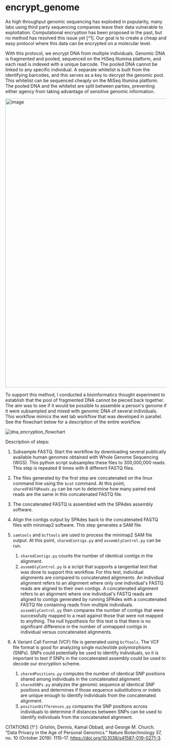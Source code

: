 # encrypt_genome

As high throughput genomic sequencing has exploded in popularity, many labs using third party sequencing companies leave their data vulnerable to exploitation. Computational encryption has been proposed in the past, but no method has resolved this issue yet [^1]. Our goal is to create a cheap and easy protocol where this data can be encrypted on a molecular level. 

With this protocol, we encrypt DNA from multiple individuals. Genomic DNA is fragmented and pooled, sequenced on the HiSeq Illumina platform, and each read is indexed with a unique barcode. The pooled DNA  cannot be linked to any specific individual. A separate whitelist is built from the identifying barcodes, and this serves as a key to decrypt the genomic pool. This whitelist can be sequenced cheaply on the MiSeq Illumina platform. The pooled DNA and the whitelist are split between parties, preventing either agency from taking advantage of sensitive genomic information. 

<img width="902" alt="image" src="https://github.com/user-attachments/assets/ff446f74-95f7-462f-9dc7-4884081d2182" />

To support this method, I conducted a bioinformatics thought experiment to establish that the pool of fragmented DNA cannot be pieced back together. The aim was to see if it would be possible to assemble a person's genome if it were subsampled and mixed with genomic DNA of several individuals. This workflow mimics the wet lab workflow that was developed in parallel. See the flowchart below for a description of the entire workflow.

![dna_encryption_flowchart](https://github.com/user-attachments/assets/9eda2407-c303-4d2c-b643-4b3f58946a9e)

Description of steps:

1. Subsample FASTQ. Start the workflow by downloading several publically available human genomes obtained with Whole Genome Sequencing (WGS). This python script subsamples these files to 300,000,000 reads. This step is repeated 8 times with 8 different FASTQ files.
2. The files generated by the first step are concatenated on the linux command line using the `$cat` command. At this point, `sharedFASTQReads.py` can be run to determine how many paired end reads are the same in this concatenated FASTQ file. 
3. The concatenated FASTQ is assembled with the SPAdes assembly software. 
4. Align the contigs output by SPAdes back to the concatenated FASTQ files with minimap2 software. This step generates a SAM file.
5. `samtools` and `bcftools` are used to process the minimap2 SAM file output. At this point, `sharedContigs.py` and `assemblyControl.py` can be run.
   
   1. `sharedContigs.py` counts the number of identical contigs in the alignment.
   2. `assemblyControl.py` is a script that supports a tangential test that was done to support this workflow. For this test, individual alignments are compared to concatenated alignments. An individual alignment refers to an alignment where only one individual's FASTQ reads are aligned to their own contigs. A concatenated alignment refers to an alignment where one individual's FASTQ reads are aligned to contigs generated by running SPAdes with a concatenated FASTQ file containing reads from multiple individuals. `assemblyControl.py` then compares the number of contigs that were successfully mapped to a read against those that were not mapped to anything. The null hypothesis for this test is that there is no significant difference in the number of unmapped contigs in individual versus concatenated alignments.

6. A Variant Call Format (VCF) file is generated using `bcftools`. The VCF file format is good for analyzing single nucleotide polymorphisms (SNPs). SNPs could potentially be used to identify individuals, so it is important to test if SNPs in the concatenated assembly could be used to decode our encryption scheme.
   
   1. `sharedPositions.py` computes the number of identical SNP positions shared among individuals in the concatenated alignment.
   2. `sharedSNPs.py` analyzes the genomic sequence at identical SNP positions and determines if those sequence substitutions or indels are unique enough to identify individuals from the concatenated alignment.
   3. `positionDifferences.py` compares the SNP positions across individuals to determine if distances between SNPs can be used to identify individuals from the concatenated alignment.


CITATIONS
[1^]: Grishin, Dennis, Kamal Obbad, and George M. Church. “Data Privacy in the Age of Personal Genomics.” Nature Biotechnology 37, no. 10 (October 2019): 1115–17. https://doi.org/10.1038/s41587-019-0271-3.
